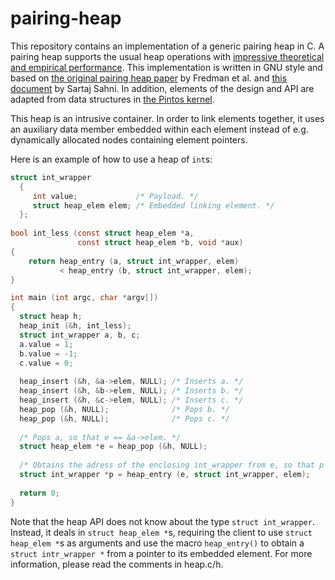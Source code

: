 # pairing-heap
This repository contains an implementation of a generic pairing heap in C. A pairing heap supports the usual heap operations with [impressive theoretical and empirical performance](https://en.wikipedia.org/wiki/Pairing_heap). This implementation is written in GNU style and based on [the original pairing heap paper](https://www.cs.cmu.edu/afs/cs/user/sleator/www/papers/pairing-heaps.pdf) by Fredman et al. and [this document](https://www.cise.ufl.edu/~sahni/dsaaj/enrich/c13/pairing.htm) by Sartaj Sahni. In addition, elements of the design and API are adapted from data structures in [the Pintos kernel](http://www.scs.stanford.edu/07au-cs140/pintos/pintos_14.html).

This heap is an intrusive container. In order to link elements together, it uses an auxiliary data member embedded within each element instead of e.g. dynamically allocated nodes containing element pointers.

Here is an example of how to use a heap of `int`s:

```c
struct int_wrapper
  {
     int value;             /* Payload. */
     struct heap_elem elem; /* Embedded linking element. */
  };
  
bool int_less (const struct heap_elem *a,
               const struct heap_elem *b, void *aux)
{
    return heap_entry (a, struct int_wrapper, elem)
           < heap_entry (b, struct int_wrapper, elem);
}

int main (int argc, char *argv[])
{
  struct heap h;
  heap_init (&h, int_less);
  struct int_wrapper a, b, c;
  a.value = 1;
  b.value = -1;
  c.value = 0;
  
  heap_insert (&h, &a->elem, NULL); /* Inserts a. */
  heap_insert (&h, &b->elem, NULL); /* Inserts b. */
  heap_insert (&h, &c->elem, NULL); /* Inserts c. */
  heap_pop (&h, NULL);              /* Pops b. */
  heap_pop (&h, NULL);              /* Pops c. */
  
  /* Pops a, so that e == &a->elem. */
  struct heap_elem *e = heap_pop (&h, NULL);
  
  /* Obtains the adress of the enclosing int_wrapper from e, so that p == &a. */
  struct int_wrapper *p = heap_entry (e, struct int_wrapper, elem);
  
  return 0;
}
```
  
Note that the heap API does not know about the type `struct int_wrapper`. Instead, it deals in `struct heap_elem *`s, requiring the client to use `struct heap_elem *`s as arguments and use the macro `heap_entry()` to obtain a `struct intr_wrapper *` from a pointer to its embedded element. For more information, please read the comments in heap.c/h.

